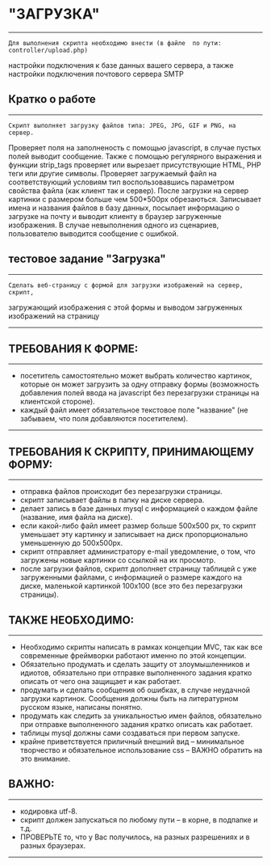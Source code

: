 # "ЗАГРУЗКА"
***
	Для выполнения скрипта необходимо внести (в файле  по пути: controller/upload.php) 
настройки подключения к базе данных вашего сервера, а также настройки подключения почтового сервера SMTP

## Кратко о работе
***
	Скрипт выполняет загрузку файлов типа: JPEG, JPG, GIF и PNG, на сервер. 
Проверяет поля на заполненость с помощью javascript, в случае пустых полей выводит сообщение. 
Также с помощью регулярного выражения и функции strip_tags проверяет или вырезает присутствующие HTML, PHP теги или другие символы. Проверяет загружаемый файл на соответствующий условиям тип воспользовавшись параметром свойства файла (как клиент так и сервер).
После загрузки на сервер картинки с размером больше чем 500*500px обрезаються. Записывает имена и названия файлов в базу данных, посылает информацию о загрузке на почту и выводит клиенту в браузер загруженные изображения.
В случае невыполнения одного из сценариев, пользователю выводится сообщение с ошибкой.
## тестовое задание "Загрузка"
***
	Сделать веб-страницу с формой для загрузки изображений на сервер, скрипт, 
загружающий изображения с этой формы и выводом загруженных изображений на страницу
***
## ТРЕБОВАНИЯ К ФОРМЕ:
***
 - посетитель самостоятельно может выбрать количество картинок, которые он может загрузить за одну отправку формы (возможность добавления полей ввода на javascript без перезагрузки страницы на клиентской стороне).
 - каждый файл имеет обязательное текстовое поле "название" (не забываем, что поля добавляются посетителем).
 ***
 ## ТРЕБОВАНИЯ К СКРИПТУ, ПРИНИМАЮЩЕМУ ФОРМУ:
 ***
 - отправка файлов происходит без перезагрузки страницы.
 - скрипт записывает файлы в папку на диске сервера.
 - делает запись в базе данных mysql с информацией о каждом файле (название, имя файла на диске).
 - если какой-либо файл имеет размер больше 500х500 px, то скрипт уменьшает эту картинку и записывает на диск пропорционально уменьшенную до  500х500px.
 - скрипт отправляет администратору e-mail уведомление, о том, что загружены новые картинки со ссылкой на их просмотр.
 - после загрузки файлов, скрипт дополняет страницу таблицей с уже загруженными файлами, с информацией о размере каждого на диске, маленькой картинкой 100х100 (все это без перезагрузки страницы).
 ## ТАКЖЕ НЕОБХОДИМО:
 *** 
 - Необходимо скрипты написать в рамках концепции MVC, так как все современные фреймворки работают именно по этой концепции.
 - Обязательно продумать и сделать защиту от злоумышленников и идиотов, обязательно при отправке выполненного задания кратко описать от чего она защищает и как работает.
 - продумать и сделать сообщения об ошибках, в случае неудачной загрузки картинок. Сообщения должны быть на литературном русском языке, написаны понятно.
 - продумать как следить за уникальностью имен файлов, обязательно при отправке выполненного задания кратко описать как работает. 
 - таблицы mysql должны сами создаваться при первом запуске.
 - крайне приветствуется приличный внешний вид – минимальное творчество и обязательное использование css – ВАЖНО обратить на это внимание.
 ## ВАЖНО:
 ***
 - кодировка utf-8.
- скрипт должен запускаться по любому пути – в корне, в подпапке и т.д.
- ПРОВЕРЬТЕ то, что у Вас получилось, на разных разрешениях и в разных браузерах.
***
